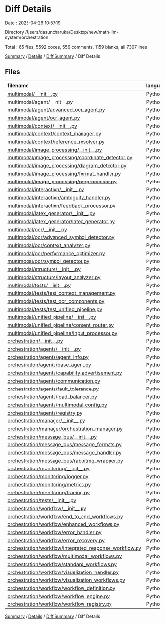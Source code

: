 # Diff Details

Date : 2025-04-26 10:57:19

Directory /Users/dasuncharuka/Desktop/new/math-llm-system/orchestration

Total : 65 files,  5592 codes, 556 comments, 1159 blanks, all 7307 lines

[Summary](results.md) / [Details](details.md) / [Diff Summary](diff.md) / Diff Details

## Files
| filename | language | code | comment | blank | total |
| :--- | :--- | ---: | ---: | ---: | ---: |
| [multimodal/\_\_init\_\_.py](/multimodal/__init__.py) | Python | -29 | 0 | -4 | -33 |
| [multimodal/agent/\_\_init\_\_.py](/multimodal/agent/__init__.py) | Python | -6 | 0 | -2 | -8 |
| [multimodal/agent/advanced\_ocr\_agent.py](/multimodal/agent/advanced_ocr_agent.py) | Python | -125 | -20 | -40 | -185 |
| [multimodal/agent/ocr\_agent.py](/multimodal/agent/ocr_agent.py) | Python | -104 | -11 | -28 | -143 |
| [multimodal/context/\_\_init\_\_.py](/multimodal/context/__init__.py) | Python | -3 | 0 | -1 | -4 |
| [multimodal/context/context\_manager.py](/multimodal/context/context_manager.py) | Python | -262 | -22 | -80 | -364 |
| [multimodal/context/reference\_resolver.py](/multimodal/context/reference_resolver.py) | Python | -203 | -39 | -68 | -310 |
| [multimodal/image\_processing/\_\_init\_\_.py](/multimodal/image_processing/__init__.py) | Python | -10 | 0 | -2 | -12 |
| [multimodal/image\_processing/coordinate\_detector.py](/multimodal/image_processing/coordinate_detector.py) | Python | -107 | -17 | -31 | -155 |
| [multimodal/image\_processing/diagram\_detector.py](/multimodal/image_processing/diagram_detector.py) | Python | -122 | -25 | -30 | -177 |
| [multimodal/image\_processing/format\_handler.py](/multimodal/image_processing/format_handler.py) | Python | -140 | -20 | -31 | -191 |
| [multimodal/image\_processing/preprocessor.py](/multimodal/image_processing/preprocessor.py) | Python | -221 | -30 | -68 | -319 |
| [multimodal/interaction/\_\_init\_\_.py](/multimodal/interaction/__init__.py) | Python | -3 | 0 | -1 | -4 |
| [multimodal/interaction/ambiguity\_handler.py](/multimodal/interaction/ambiguity_handler.py) | Python | -332 | -18 | -95 | -445 |
| [multimodal/interaction/feedback\_processor.py](/multimodal/interaction/feedback_processor.py) | Python | -160 | -12 | -49 | -221 |
| [multimodal/latex\_generator/\_\_init\_\_.py](/multimodal/latex_generator/__init__.py) | Python | 0 | 0 | -1 | -1 |
| [multimodal/latex\_generator/latex\_generator.py](/multimodal/latex_generator/latex_generator.py) | Python | -140 | -4 | -37 | -181 |
| [multimodal/ocr/\_\_init\_\_.py](/multimodal/ocr/__init__.py) | Python | -10 | 0 | -2 | -12 |
| [multimodal/ocr/advanced\_symbol\_detector.py](/multimodal/ocr/advanced_symbol_detector.py) | Python | -118 | -26 | -42 | -186 |
| [multimodal/ocr/context\_analyzer.py](/multimodal/ocr/context_analyzer.py) | Python | -232 | -56 | -66 | -354 |
| [multimodal/ocr/performance\_optimizer.py](/multimodal/ocr/performance_optimizer.py) | Python | -163 | -25 | -50 | -238 |
| [multimodal/ocr/symbol\_detector.py](/multimodal/ocr/symbol_detector.py) | Python | -96 | -23 | -26 | -145 |
| [multimodal/structure/\_\_init\_\_.py](/multimodal/structure/__init__.py) | Python | -2 | 0 | -2 | -4 |
| [multimodal/structure/layout\_analyzer.py](/multimodal/structure/layout_analyzer.py) | Python | -175 | -26 | -49 | -250 |
| [multimodal/tests/\_\_init\_\_.py](/multimodal/tests/__init__.py) | Python | 0 | 0 | -1 | -1 |
| [multimodal/tests/test\_context\_management.py](/multimodal/tests/test_context_management.py) | Python | -203 | -40 | -62 | -305 |
| [multimodal/tests/test\_ocr\_components.py](/multimodal/tests/test_ocr_components.py) | Python | -143 | -24 | -26 | -193 |
| [multimodal/tests/test\_unified\_pipeline.py](/multimodal/tests/test_unified_pipeline.py) | Python | -115 | -24 | -39 | -178 |
| [multimodal/unified\_pipeline/\_\_init\_\_.py](/multimodal/unified_pipeline/__init__.py) | Python | -4 | 0 | -1 | -5 |
| [multimodal/unified\_pipeline/content\_router.py](/multimodal/unified_pipeline/content_router.py) | Python | -105 | -7 | -27 | -139 |
| [multimodal/unified\_pipeline/input\_processor.py](/multimodal/unified_pipeline/input_processor.py) | Python | -249 | -24 | -47 | -320 |
| [orchestration/\_\_init\_\_.py](/orchestration/__init__.py) | Python | 0 | 0 | 1 | 1 |
| [orchestration/agents/\_\_init\_\_.py](/orchestration/agents/__init__.py) | Python | 0 | 0 | 1 | 1 |
| [orchestration/agents/agent\_info.py](/orchestration/agents/agent_info.py) | Python | 267 | 4 | 22 | 293 |
| [orchestration/agents/base\_agent.py](/orchestration/agents/base_agent.py) | Python | 435 | 49 | 103 | 587 |
| [orchestration/agents/capability\_advertisement.py](/orchestration/agents/capability_advertisement.py) | Python | 216 | 21 | 60 | 297 |
| [orchestration/agents/communication.py](/orchestration/agents/communication.py) | Python | 319 | 25 | 68 | 412 |
| [orchestration/agents/fault\_tolerance.py](/orchestration/agents/fault_tolerance.py) | Python | 307 | 58 | 91 | 456 |
| [orchestration/agents/load\_balancer.py](/orchestration/agents/load_balancer.py) | Python | 219 | 46 | 77 | 342 |
| [orchestration/agents/multimodal\_config.py](/orchestration/agents/multimodal_config.py) | Python | 106 | 3 | 18 | 127 |
| [orchestration/agents/registry.py](/orchestration/agents/registry.py) | Python | 212 | 19 | 50 | 281 |
| [orchestration/manager/\_\_init\_\_.py](/orchestration/manager/__init__.py) | Python | 0 | 0 | 1 | 1 |
| [orchestration/manager/orchestration\_manager.py](/orchestration/manager/orchestration_manager.py) | Python | 404 | 79 | 121 | 604 |
| [orchestration/message\_bus/\_\_init\_\_.py](/orchestration/message_bus/__init__.py) | Python | 0 | 0 | 1 | 1 |
| [orchestration/message\_bus/message\_formats.py](/orchestration/message_bus/message_formats.py) | Python | 197 | 5 | 36 | 238 |
| [orchestration/message\_bus/message\_handler.py](/orchestration/message_bus/message_handler.py) | Python | 204 | 21 | 52 | 277 |
| [orchestration/message\_bus/rabbitmq\_wrapper.py](/orchestration/message_bus/rabbitmq_wrapper.py) | Python | 267 | 29 | 58 | 354 |
| [orchestration/monitoring/\_\_init\_\_.py](/orchestration/monitoring/__init__.py) | Python | 0 | 0 | 1 | 1 |
| [orchestration/monitoring/logger.py](/orchestration/monitoring/logger.py) | Python | 106 | 15 | 34 | 155 |
| [orchestration/monitoring/metrics.py](/orchestration/monitoring/metrics.py) | Python | 204 | 14 | 51 | 269 |
| [orchestration/monitoring/tracing.py](/orchestration/monitoring/tracing.py) | Python | 153 | 4 | 32 | 189 |
| [orchestration/tests/\_\_init\_\_.py](/orchestration/tests/__init__.py) | Python | 0 | 0 | 1 | 1 |
| [orchestration/workflow/\_\_init\_\_.py](/orchestration/workflow/__init__.py) | Python | 0 | 0 | 1 | 1 |
| [orchestration/workflow/end\_to\_end\_workflows.py](/orchestration/workflow/end_to_end_workflows.py) | Python | 259 | 37 | 73 | 369 |
| [orchestration/workflow/enhanced\_workflows.py](/orchestration/workflow/enhanced_workflows.py) | Python | 957 | 111 | 232 | 1,300 |
| [orchestration/workflow/error\_handler.py](/orchestration/workflow/error_handler.py) | Python | 233 | 21 | 54 | 308 |
| [orchestration/workflow/error\_recovery.py](/orchestration/workflow/error_recovery.py) | Python | 1,126 | 172 | 274 | 1,572 |
| [orchestration/workflow/integrated\_response\_workflow.py](/orchestration/workflow/integrated_response_workflow.py) | Python | 344 | 35 | 87 | 466 |
| [orchestration/workflow/multimodal\_workflows.py](/orchestration/workflow/multimodal_workflows.py) | Python | 383 | 22 | 60 | 465 |
| [orchestration/workflow/standard\_workflows.py](/orchestration/workflow/standard_workflows.py) | Python | 265 | 7 | 26 | 298 |
| [orchestration/workflow/visualization\_handler.py](/orchestration/workflow/visualization_handler.py) | Python | 352 | 64 | 94 | 510 |
| [orchestration/workflow/visualization\_workflows.py](/orchestration/workflow/visualization_workflows.py) | Python | 143 | 11 | 14 | 168 |
| [orchestration/workflow/workflow\_definition.py](/orchestration/workflow/workflow_definition.py) | Python | 185 | 7 | 37 | 229 |
| [orchestration/workflow/workflow\_engine.py](/orchestration/workflow/workflow_engine.py) | Python | 958 | 142 | 272 | 1,372 |
| [orchestration/workflow/workflow\_registry.py](/orchestration/workflow/workflow_registry.py) | Python | 353 | 28 | 64 | 445 |

[Summary](results.md) / [Details](details.md) / [Diff Summary](diff.md) / Diff Details